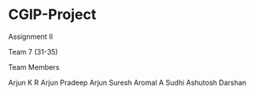 # CGIP-Project

Assignment II

Team 7 (31-35)

Team Members

Arjun K R
Arjun Pradeep
Arjun Suresh
Aromal A Sudhi
Ashutosh Darshan


